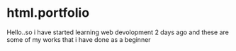 # html.portfolio
Hello..so i have started learning web devolopment 2 days ago and these are some of my works that i have done as a beginner
